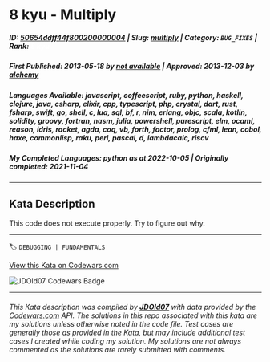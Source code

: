 # 8 kyu - Multiply

##### **ID**: [50654ddff44f800200000004](https://www.codewars.com/kata/50654ddff44f800200000004) | **Slug**: [multiply](https://www.codewars.com/kata/50654ddff44f800200000004) | **Category**: `BUG_FIXES` | **Rank**: <span style="color:white">8 kyu</span>

##### **First Published**: 2013-05-18 ***by*** [*not available*](https://www.codewars.com) | **Approved**: 2013-12-03 ***by*** [alchemy](https://www.codewars.com/users/alchemy)

##### **Languages Available**: javascript, coffeescript, ruby, python, haskell, clojure, java, csharp, elixir, cpp, typescript, php, crystal, dart, rust, fsharp, swift, go, shell, c, lua, sql, bf, r, nim, erlang, objc, scala, kotlin, solidity, groovy, fortran, nasm, julia, powershell, purescript, elm, ocaml, reason, idris, racket, agda, coq, vb, forth, factor, prolog, cfml, lean, cobol, haxe, commonlisp, raku, perl, pascal, d, lambdacalc, riscv

##### **My Completed Languages**: python ***as at*** 2022-10-05 | **Originally completed**: 2021-11-04

---

## Kata Description


This code does not execute properly. Try to figure out why.

---


🏷 `DEBUGGING | FUNDAMENTALS`


[View this Kata on Codewars.com](https://www.codewars.com/kata/50654ddff44f800200000004)

![](https://www.codewars.com/users/jdold07/badges/large "JDOld07 Codewars Badge")

---

###### *This Kata description was compiled by [**JDOld07**](https://tpstech.dev) with data provided by the [Codewars.com](https://www.codewars.com) API.  The solutions in this repo associated with this kata are my solutions unless otherwise noted in the code file.  Test cases are generally those as provided in the Kata, but may include additional test cases I created while coding my solution.  My solutions are not always commented as the solutions are rarely submitted with comments.*
